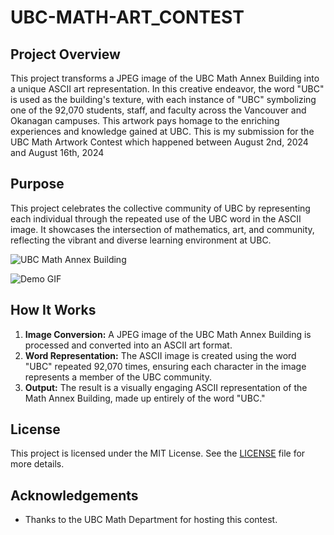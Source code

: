 # UBC-MATH-ART_CONTEST

## Project Overview

This project transforms a JPEG image of the UBC Math Annex Building into a unique ASCII art representation. In this creative endeavor, the word "UBC" is used as the building's texture, with each instance of "UBC" symbolizing one of the 92,070 students, staff, and faculty across the Vancouver and Okanagan campuses. This artwork pays homage to the enriching experiences and knowledge gained at UBC. This is my submission for the UBC Math Artwork Contest which happened between August 2nd, 2024 and August 16th, 2024



## Purpose

This project celebrates the collective community of UBC by representing each individual through the repeated use of the UBC word in the ASCII image. It showcases the intersection of mathematics, art, and community, reflecting the vibrant and diverse learning environment at UBC.

![UBC Math Annex Building](UBC.png)

![Demo GIF](UBC-art-demo.gif)


## How It Works

1. **Image Conversion:** A JPEG image of the UBC Math Annex Building is processed and converted into an ASCII art format.
2. **Word Representation:** The ASCII image is created using the word "UBC" repeated 92,070 times, ensuring each character in the image represents a member of the UBC community.
3. **Output:** The result is a visually engaging ASCII representation of the Math Annex Building, made up entirely of the word "UBC."

## License

This project is licensed under the MIT License. See the [LICENSE](LICENSE) file for more details.

## Acknowledgements

- Thanks to the UBC Math Department for hosting this contest.

